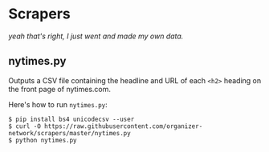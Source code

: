 # Scrapers

*yeah that's right, I just went and made my own data.*

## nytimes.py

Outputs a CSV file containing the headline and URL of each `<h2>` heading on the front page of nytimes.com.

Here's how to run `nytimes.py`:

```
$ pip install bs4 unicodecsv --user
$ curl -O https://raw.githubusercontent.com/organizer-network/scrapers/master/nytimes.py
$ python nytimes.py
```
